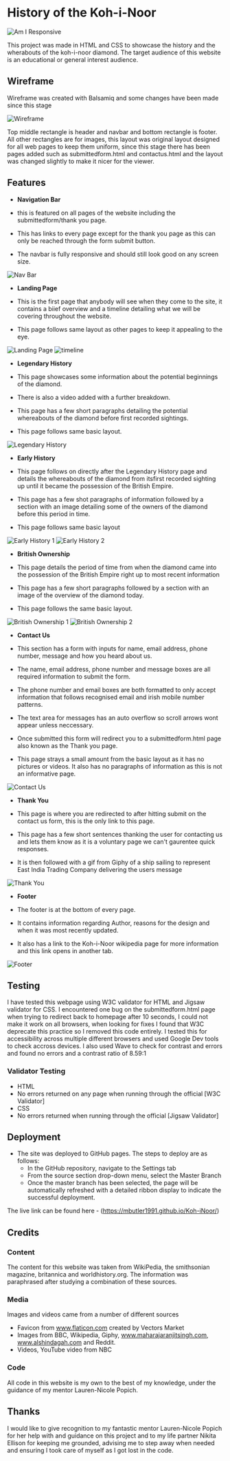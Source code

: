 # History of the Koh-i-Noor

![Am I Responsive](https://github.com/Mbutler1991/Koh-iNoor/blob/master/assets/Screenshots/am-i-responsive.png)

This project was made in HTML and CSS to showcase the history and the wherabouts of the koh-i-noor diamond. The target audience of this website is an educational or general interest audience.

## Wireframe

Wireframe was created with Balsamiq and some changes have been made since this stage

![Wireframe](https://github.com/Mbutler1991/Koh-iNoor/blob/master/assets/Screenshots/wireframe.png) 

Top middle rectangle is header and navbar and bottom rectangle is footer. All other rectangles are for images, this layout was original layout designed for all web pages to keep them uniform, since this stage there has been pages added such as submittedform.html and contactus.html and the layout was changed slightly to make it nicer for the viewer.

## Features 

- __Navigation Bar__

- this is featured on all pages of the website including the submittedform/thank you page.
- This has links to every page except for the thank you page as this can only be reached through the form submit button.
- The navbar is fully responsive and should still look good on any screen size.
  
![Nav Bar](https://github.com/Mbutler1991/Koh-iNoor/blob/master/assets/Screenshots/Screenshot%202023-11-09%20154212.png)

- __Landing Page__

- This is the first page that anybody will see when they come to the site, it contains a biief overview and a timeline detailing what we will be covering throughout the website.
- This page follows same layout as other pages to keep it appealing to the eye.

![Landing Page](https://github.com/Mbutler1991/Koh-iNoor/blob/master/assets/Screenshots/landing-page.png)
![timeline](https://github.com/Mbutler1991/Koh-iNoor/blob/master/assets/Screenshots/timeline.png)

- __Legendary History__

- This page showcases some information about the potential beginnings of the diamond.
- There is also a video added with a further breakdown.
- This page has a few short paragraphs detailing the potential whereabouts of the diamond before first recorded sightings.
- This page follows same basic layout.

![Legendary History](https://github.com/Mbutler1991/Koh-iNoor/blob/master/assets/Screenshots/legendary.png)

- __Early History__

- This page follows on directly after the Legendary History page and details the whereabouts of the diamond from itsfirst recorded sighting up until it became the possession of the British Empire.
- This page has a few shot paragraphs of information followed by a section with an image detailing some of the owners of the diamond before this period in time.
- This page follows same basic layout

![Early History 1](https://github.com/Mbutler1991/Koh-iNoor/blob/master/assets/Screenshots/early1.png)
![Early History 2](https://github.com/Mbutler1991/Koh-iNoor/blob/master/assets/Screenshots/early2.png)

- __British Ownership__

- This page details the period of time from when the diamond came into the possession of the British Empire right up to most recent information
- This page has a few short paragraphs followed by a section with an image of the overview of the diamond today.
- This page follows the same basic layout.

![British Ownership 1](https://github.com/Mbutler1991/Koh-iNoor/blob/master/assets/Screenshots/british1.png)
![British Ownership 2](https://github.com/Mbutler1991/Koh-iNoor/blob/master/assets/Screenshots/british2.png)

- __Contact Us__

- This section has a form with inputs for name, email address, phone number, message and how you heard about us.
- The name, email address, phone number and message boxes are all required information to submit the form.
- The phone number and email boxes are both formatted to only accept information that follows recognised email and irish mobile number patterns.
- The text area for messages has an auto overflow so scroll arrows wont appear unless neccessary.
- Once submitted this form will redirect you to a submittedform.html page also known as the Thank you page.
- This page strays a small amount from the basic layout as it has no pictures or videos. It also has no paragraphs of information as this is not an informative page.

![Contact Us](https://github.com/Mbutler1991/Koh-iNoor/blob/master/assets/Screenshots/contact-us.png)

- __Thank You__

- This page is where you are redirected to after hitting submit on the contact us form, this is the only link to this page.
- This page has a few short sentences thanking the user for contacting us and lets them know as it is a voluntary page we can't gaurentee quick responses.
- It is then followed with a gif from Giphy of a ship sailing to represent East India Trading Company delivering the users message

![Thank You](https://github.com/Mbutler1991/Koh-iNoor/blob/master/assets/Screenshots/thank-you.png)

- __Footer__

- The footer is at the bottom of every page.
- It contains information regarding Author, reasons for the design and when it was most recently updated.
- It also has a link to the Koh-i-Noor wikipedia page for more information and this link opens in another tab.

![Footer](https://github.com/Mbutler1991/Koh-iNoor/blob/master/assets/Screenshots/footer.png)

## Testing

I have tested this webpage using W3C validator for HTML and Jigsaw validator for CSS.
I encountered one bug on the submittedform.html page when trying to redirect back to homepage after 10 seconds, I could not make it work on all browsers, when looking for fixes I found that W3C deprecate this practice so I removed this code entirely.
I tested this for accessibility across multiple different browsers and used Google Dev tools to check accross devices.
I also used Wave to check for contrast and errors and found no errors and a contrast ratio of 8.59:1

### Validator Testing

 - HTML
  - No errors returned on any page when running through the official [W3C Validator]
 - CSS
  - No errors returned when running through the official [Jigsaw Validator]

## Deployment 

- The site was deployed to GitHub pages. The steps to deploy are as follows: 
  - In the GitHub repository, navigate to the Settings tab 
  - From the source section drop-down menu, select the Master Branch
  - Once the master branch has been selected, the page will be automatically refreshed with a detailed ribbon display to indicate the successful deployment. 

The live link can be found here - (https://mbutler1991.github.io/Koh-iNoor/)

## Credits

### Content

The content for this website was taken from WikiPedia, the smithsonian magazine, britannica and worldhistory.org. The information was paraphrased after studying a combination of these sources.

### Media

Images and videos came from a number of different sources
 - Favicon from www.flaticon.com created by Vectors Market
 - Images from BBC, Wikipedia, Giphy, www.maharajaranjitsingh.com, www.alshindagah.com and Reddit.
 - Videos, YouTube video from NBC 

### Code

All code in this website is my own to the best of my knowledge, under the guidance of my mentor Lauren-Nicole Popich.

## Thanks

I would like to give recognition to my fantastic mentor Lauren-Nicole Popich for her help with and guidance on this project and to my life partner Nikita Ellison for keeping me grounded, advising me to step away when needed and ensuring I took care of myself as I got lost in the code.

